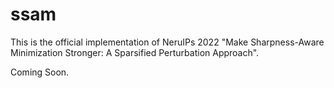 # ssam
This is the official implementation of NeruIPs 2022 "Make Sharpness-Aware Minimization Stronger: A Sparsified Perturbation Approach".

Coming Soon.

